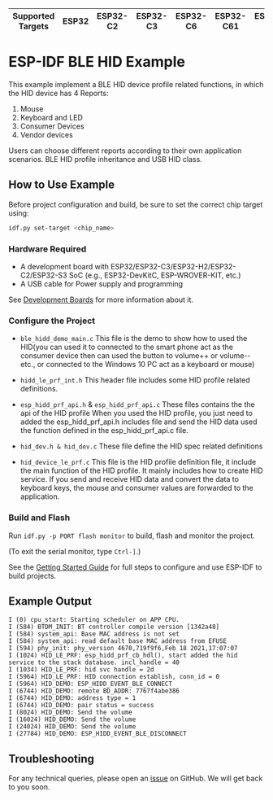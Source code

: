 | Supported Targets | ESP32 | ESP32-C2 | ESP32-C3 | ESP32-C6 | ESP32-C61 | ESP32-H2 | ESP32-S3 |
| ----------------- | ----- | -------- | -------- | -------- | --------- | -------- | -------- |

# ESP-IDF BLE HID Example

This example implement a BLE HID device profile related functions, in which the HID device has 4 Reports:

1. Mouse
2. Keyboard and LED
3. Consumer Devices
4. Vendor devices

Users can choose different reports according to their own application scenarios.
BLE HID profile inheritance and USB HID class.

## How to Use Example

Before project configuration and build, be sure to set the correct chip target using:

```bash
idf.py set-target <chip_name>
```

### Hardware Required

* A development board with ESP32/ESP32-C3/ESP32-H2/ESP32-C2/ESP32-S3 SoC (e.g., ESP32-DevKitC, ESP-WROVER-KIT, etc.)
* A USB cable for Power supply and programming

See [Development Boards](https://www.espressif.com/en/products/devkits) for more information about it.

### Configure the Project

* `ble_hidd_demo_main.c`
This file is the demo to show how to used the HID(you can used it to connected to the smart phone act as the consumer device then can used the button to
volume++ or volume-- etc., or connected to the Windows 10 PC act as a keyboard or mouse)

* `hidd_le_prf_int.h`
This header file includes some HID profile related definitions.

* `esp_hidd_prf_api.h` & `esp_hidd_prf_api.c`
These files contains the the api of the HID profile
When you used the HID profile, you just need to added the esp_hidd_prf_api.h includes file and send the HID data used the function defined in the esp_hidd_prf_api.c file.

* `hid_dev.h & hid_dev.c`
These file define the HID spec related definitions

* `hid_device_le_prf.c`
This file is the HID profile definition file, it include the main function of the HID profile.
It mainly includes how to create HID service. If you send and receive HID data and convert the data to keyboard keys,
the mouse and consumer values are forwarded to the application.

### Build and Flash

Run `idf.py -p PORT flash monitor` to build, flash and monitor the project.

(To exit the serial monitor, type ``Ctrl-]``.)

See the [Getting Started Guide](https://idf.espressif.com/) for full steps to configure and use ESP-IDF to build projects.

## Example Output

```
I (0) cpu_start: Starting scheduler on APP CPU.
I (584) BTDM_INIT: BT controller compile version [1342a48]
I (584) system_api: Base MAC address is not set
I (584) system_api: read default base MAC address from EFUSE
I (594) phy_init: phy_version 4670,719f9f6,Feb 18 2021,17:07:07
I (1024) HID_LE_PRF: esp_hidd_prf_cb_hdl(), start added the hid service to the stack database. incl_handle = 40
I (1034) HID_LE_PRF: hid svc handle = 2d
I (5964) HID_LE_PRF: HID connection establish, conn_id = 0
I (5964) HID_DEMO: ESP_HIDD_EVENT_BLE_CONNECT
I (6744) HID_DEMO: remote BD_ADDR: 7767f4abe386
I (6744) HID_DEMO: address type = 1
I (6744) HID_DEMO: pair status = success
I (8024) HID_DEMO: Send the volume
I (16024) HID_DEMO: Send the volume
I (24024) HID_DEMO: Send the volume
I (27784) HID_DEMO: ESP_HIDD_EVENT_BLE_DISCONNECT
```

## Troubleshooting

For any technical queries, please open an [issue](https://github.com/espressif/esp-idf/issues) on GitHub. We will get back to you soon.

